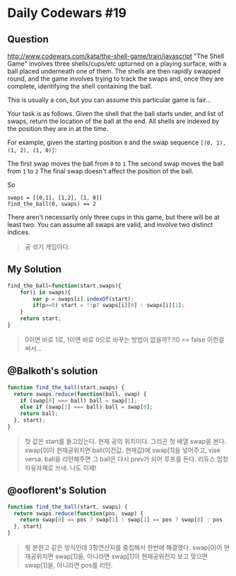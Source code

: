 # Daily Codewars #19
## Question
http://www.codewars.com/kata/the-shell-game/train/javascript
"The Shell Game" involves three shells/cups/etc upturned on a playing surface, with a ball placed underneath one of them. The shells are then rapidly swapped round, and the game involves trying to track the swaps and, once they are complete, identifying the shell containing the ball.

This is usually a con, but you can assume this particular game is fair...

Your task is as follows. Given the shell that the ball starts under, and list of swaps, return the location of the ball at the end. All shells are indexed by the position they are in at the time.

For example, given the starting position `0` and the swap sequence `[(0, 1), (1, 2), (1, 0)]`:

The first swap moves the ball from `0` to `1`
The second swap moves the ball from `1` to `2`
The final swap doesn't affect the position of the ball.

So
```
swaps = [[0,1], [1,2], [1, 0]]
find_the_ball(0, swaps) == 2
```
There aren't necessarily only three cups in this game, but there will be at least two. You can assume all swaps are valid, and involve two distinct indices.
> 공 섞기 게임이다.

## My Solution
```javascript
find_the_ball=function(start,swaps){
    for(i in swaps){
        var p = swaps[i].indexOf(start);
        if(p>=0) start = !!p? swaps[i][0] : swaps[i][1];
    }
    return start;
}
```
> 0이면 바로 1로, 1이면 바로 0으로 바꾸는 방법이 없을까?
> !!0 == false 이런걸 써서...

## @Balkoth's solution
```javascript
function find_the_ball(start,swaps) {
  return swaps.reduce(function(ball, swap) {
    if (swap[0] === ball) ball = swap[1];
    else if (swap[1] === ball) ball = swap[0];
    return ball;
  }, start);
}
```
> 첫 값은 start를 들고있는다. 현재 공의 위치이다.
> 그리곤 첫 배열 swap을 본다. swap[0]이 현재공위치면 ball(이전값. 현재값)에 swap[1]을 넣어주고, vise versa.
> ball을 리턴해주면 그 ball은 다시 prev가 되어 루프를 돈다.
> 리듀스 엄청 자유자재로 쓰네. 나도 이제!

## @ooflorent's Solution
```javascript
function find_the_ball(start, swaps) {
  return swaps.reduce(function(pos, swap) {
    return swap[0] == pos ? swap[1] : swap[1] == pos ? swap[0] : pos
  }, start)
}
```
> 윗 분한고 같은 방식인데 3항연산자를 중첩해서 한번에 해결했다.
> swap[0]이 현재공위치면 swap[1]을, 아니라면 
> swap[1]이 현재공위친지 보고 맞으면 swap[1]을, 아니라면 pos를 리턴. 
